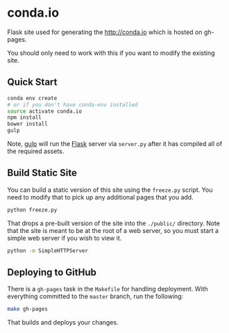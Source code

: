 # conda.io
Flask site used for generating the http://conda.io which is hosted on gh-pages.

You should only need to work with this if you want to modify the existing site.

## Quick Start

```bash
conda env create
# or if you don't have conda-env installed
source activate conda.io
npm install
bower install
gulp
```

Note, [gulp][] will run the [Flask][] server via `server.py` after it has
compiled all of the required assets.


## Build Static Site

You can build a static version of this site using the `freeze.py` script.  You
need to modify that to pick up any additional pages that you add.

```bash
python freeze.py
```

That drops a pre-built version of the site into the `./public/` directory.  Note
that the site is meant to be at the root of a web server, so you must start a
simple web server if you wish to view it.

```bash
python -m SimpleHTTPServer
```

## Deploying to GitHub
There is a `gh-pages` task in the `Makefile` for handling deployment.  With
everything committed to the `master` branch, run the following:

```bash
make gh-pages
```

That builds and deploys your changes.


[gulp]: http://gulpjs.com
[Flask]: http://flask.pocoo.org/
